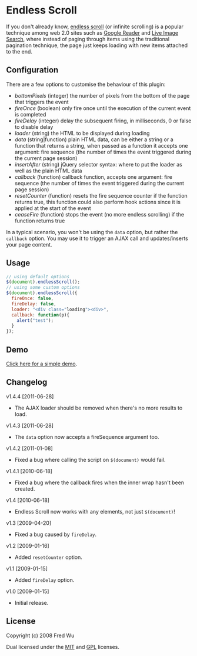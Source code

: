 # Endless Scroll

If you don't already know, [endless scroll](http://www.google.com/search?q=endless+scroll) (or infinite scrolling) is a popular technique among web 2.0 sites such as [Google Reader](http://reader.google.com/) and [Live Image Search](http://www.live.com/?scope=images), where instead of paging through items using the traditional pagination technique, the page just keeps loading with new items attached to the end.

## Configuration

There are a few options to customise the behaviour of this plugin:

- _bottomPixels_ (integer)         the number of pixels from the bottom of the page that triggers the event
- _fireOnce_     (boolean)         only fire once until the execution of the current event is completed
- _fireDelay_    (integer)         delay the subsequent firing, in milliseconds, 0 or false to disable delay
- _loader_       (string)          the HTML to be displayed during loading
- _data_         (string|function) plain HTML data, can be either a string or a function that returns a string, when passed as a function it accepts one argument: fire sequence (the number of times the event triggered during the current page session)
- _insertAfter_  (string)          jQuery selector syntax: where to put the loader as well as the plain HTML data
- _callback_     (function)        callback function, accepts one argument: fire sequence (the number of times the event triggered during the current page session)
- _resetCounter_ (function)        resets the fire sequence counter if the function returns true, this function could also perform hook actions since it is applied at the start of the event
- _ceaseFire_    (function)        stops the event (no more endless scrolling) if the function returns true

In a typical scenario, you won't be using the `data` option, but rather the `callback` option. You may use it to trigger an AJAX call and updates/inserts your page content.

## Usage

``` js
// using default options
$(document).endlessScroll();
// using some custom options
$(document).endlessScroll({
  fireOnce: false,
  fireDelay: false,
  loader: "<div class="loading"><div>",
  callback: function(p){
    alert("test");
  }
});
```

## Demo

[Click here for a simple demo](http://www.beyondcoding.com/demos/endless-scroll/).

## Changelog

v1.4.4 [2011-06-28]

- The AJAX loader should be removed when there's no more results to load.

v1.4.3 [2011-06-28]

- The `data` option now accepts a fireSequence argument too.

v1.4.2 [2011-01-08]

- Fixed a bug where calling the script on `$(document)` would fail.

v1.4.1 [2010-06-18]

- Fixed a bug where the callback fires when the inner wrap hasn't been created.

v1.4 [2010-06-18]

- Endless Scroll now works with any elements, not just `$(document)`!

v1.3 [2009-04-20]

- Fixed a bug caused by `fireDelay`.

v1.2 [2009-01-16]

- Added `resetCounter` option.

v1.1 [2009-01-15]

- Added `fireDelay` option.

v1.0 [2009-01-15]

- Initial release.

## License

Copyright (c) 2008 Fred Wu

Dual licensed under the [MIT](http://www.opensource.org/licenses/mit-license.php) and [GPL](http://www.gnu.org/licenses/gpl.html) licenses.
